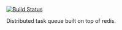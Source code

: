 [![Build Status](http://198.211.126.201:5001/buildStatus/icon?job=rapture)](http://198.211.126.201:5001/job/rapture/)

Distributed task queue built on top of redis.

